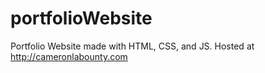 # portfolioWebsite
Portfolio Website made with HTML, CSS, and JS. Hosted at http://cameronlabounty.com
